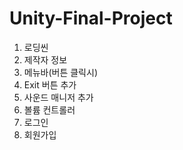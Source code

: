 ﻿# Unity-Final-Project

1. 로딩씬
2. 제작자 정보
3. 메뉴바(버튼 클릭시)
4. Exit 버튼 추가
5. 사운드 매니저 추가
6. 볼륨 컨트롤러
7. 로그인
8. 회원가입